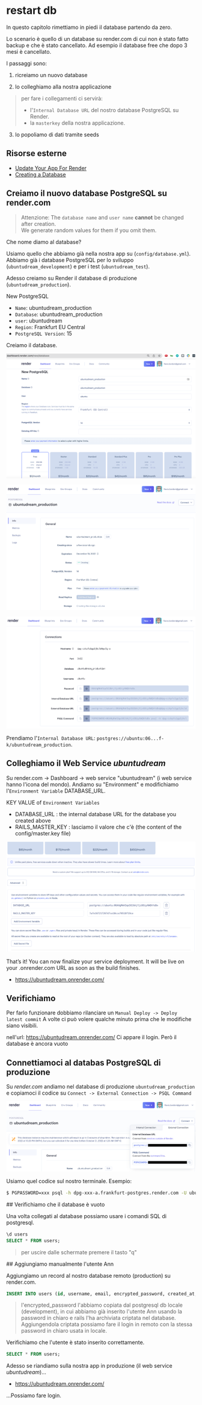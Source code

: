# restart db

In questo capitolo rimettiamo in piedi il database partendo da zero.

Lo scenario è quello di un database su render.com di cui non è stato fatto backup e che è stato cancellato. Ad esempio il database free che dopo 3 mesi è cancellato.

I passaggi sono:
1. ricreiamo un nuovo database

2. lo colleghiamo alla nostra applicazione
  > per fare i collegamenti ci servirà:
  > - l'`Internal Database URL` del nostro database PostgreSQL su Render.
  > - la `masterkey` della nostra applicazione.

3. lo popoliamo di dati tramite seeds



## Risorse esterne

- [Update Your App For Render](https://render.com/docs/deploy-rails#update-your-app-for-render)
- [Creating a Database](https://render.com/docs/databases)



## Creiamo il nuovo database PostgreSQL su render.com

> Attenzione: The `database name` and `user name` **cannot** be changed after creation. <br/>
> We generate random values for them if you omit them.

Che nome diamo al database?

Usiamo quello che abbiamo già nella nostra app su (`config/database.yml`).
Abbiamo già i database PostgreSQL per lo sviluppo (`ubuntudream_development`) e per i test (`ubuntudream_test`).

Adesso creiamo su Render il database di produzione (`ubuntudream_production`).


New PostgreSQL

- `Name`: ubuntudream_production
- `Database`: ubuntudream_production
- `user`: ubuntudream
- `Region`: Frankfurt EU Central
- `PostgreSQL Version`: 15

Creiamo il database.


![fig01](https://github.com/flaviobordonidev/leanpubabrandnewcms/blob/master/ubuntudream/02-production/03_fig01-render_postgresql_new.png)

![fig02](https://github.com/flaviobordonidev/leanpubabrandnewcms/blob/master/ubuntudream/02-production/03_fig02-render_postgresql_info1.png)

![fig03](https://github.com/flaviobordonidev/leanpubabrandnewcms/blob/master/ubuntudream/02-production/03_fig03-render_postgresql_info2.png)


Prendiamo l'`Internal Database URL`: `postgres://ubuntu:06...f-k/ubuntudream_production`.



## Colleghiamo il Web Service *ubuntudream*

Su render.com -> Dashboard -> web service "ubuntudream" (i web service hanno l'icona del mondo).
Andiamo su "Environment" e modifichiamo l'`Environment Variable` DATABASE_URL.

KEY	VALUE of `Environment Variables`
- DATABASE_URL      :	the internal database URL for the database you created above
- RAILS_MASTER_KEY  :	lasciamo il valore che c'è (the content of the config/master.key file)

![fig07](https://github.com/flaviobordonidev/leanpubabrandnewcms/blob/master/ubuntudream/02-production/03_fig07-render_deploy3.png)

That’s it! You can now finalize your service deployment. It will be live on your .onrender.com URL as soon as the build finishes.

- https://ubuntudream.onrender.com/



## Verifichiamo

Per farlo funzionare dobbiamo rilanciare un `Manual Deploy -> Deploy latest commit`
A volte ci può volere qualche minuto prima che le modifiche siano visibili.

nell'url: https://ubuntudream.onrender.com/
Ci appare il login.
Però il database è ancora vuoto



## Connettiamoci al databas PostgreSQL di produzione

Su *render.com* andiamo nel database di produzione `ubuntudream_production` e copiamoci il codice su `Connect -> External Connection -> PSQL Command`

![fig01](https://github.com/flaviobordonidev/leanpubabrandnewcms/blob/master/code_references/postgresql/03_fig01-render_postgres_external_connection.png)

Usiamo quel codice sul nostro terminale.
Esempio:

```bash
$ PGPASSWORD=xxx psql -h dpg-xxx-a.frankfurt-postgres.render.com -U ubuntu ubuntudream_production
```



## Verifichiamo che il database è vuoto

Una volta collegati al database possiamo usare i comandi SQL di postgresql.

```sql
\d users
SELECT * FROM users;
```

> per uscire dalle schermate premere il tasto "q"



## Aggiungiamo manualmente l'utente Ann

Aggiungiamo un record al nostro database remoto (production) su render.com.

```sql
INSERT INTO users (id, username, email, encrypted_password, created_at, updated_at) VALUES (1, 'Ann', 'ann@test.abc', '$2a$12$x/A/gioZz2yLD6QHAZwE0.VPp0ZjILzbExYCTlU8.YYvd9Km5nEYO', '2022-10-08 23:30:28.257872', '2022-10-08 23:30:28.257872');
```

>l'encrypted_password l'abbiamo copiata dal postgresql db locale (development), in cui abbiamo già inserito l'utente Ann usando la password in chiaro e rails l'ha archiviata criptata nel database. Aggiungendola criptata possiamo fare il login in remoto con la stessa password in chiaro usata in locale. 


Verifichiamo che l'utente è stato inserito correttamente.

```sql
SELECT * FROM users;
```

Adesso se riandiamo sulla nostra app in produzione (il web service *ubuntudream*)...

- https://ubuntudream.onrender.com/

...Possiamo fare login.

